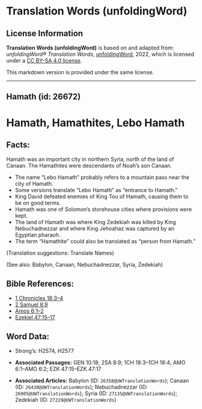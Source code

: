 # Translation Words (unfoldingWord)

## License Information

**Translation Words (unfoldingWord)** is based on and adapted from: _unfoldingWord® Translation Words_, [unfoldingWord](https://unfoldingword.org/utw), 2022, which is licensed under a [CC BY-SA 4.0 license](https://creativecommons.org/licenses/by-sa/4.0/legalcode.en).

This markdown version is provided under the same license.



--------------------------------

## Hamath (id: 26672)

Hamath, Hamathites, Lebo Hamath
===============================

Facts:
------

Hamath was an important city in northern Syria, north of the land of Canaan. The Hamathites were descendants of Noah’s son Canaan.

* The name “Lebo Hamath” probably refers to a mountain pass near the city of Hamath.
* Some versions translate “Lebo Hamath” as “entrance to Hamath.”
* King David defeated enemies of King Tou of Hamath, causing them to be on good terms.
* Hamath was one of Solomon’s storehouse cities where provisions were kept.
* The land of Hamath was where King Zedekiah was killed by King Nebuchadnezzar and where King Jehoahaz was captured by an Egyptian pharaoh.
* The term “Hamathite” could also be translated as “person from Hamath.”

(Translation suggestions: Translate Names)

(See also: Babylon, Canaan, Nebuchadnezzar, Syria, Zedekiah)

Bible References:
-----------------

* [1 Chronicles 18:3–4](https://ref.ly/1Chr18:3-1Chr18:4)
* [2 Samuel 8:9](https://ref.ly/2Sam8:9)
* [Amos 6:1–2](https://ref.ly/Amos6:1-Amos6:2)
* [Ezekiel 47:15–17](https://ref.ly/Ezek47:15-Ezek47:17)

Word Data:
----------

* Strong’s: H2574, H2577

* **Associated Passages:** GEN 10:18; 2SA 8:9; 1CH 18:3–1CH 18:4; AMO 6:1–AMO 6:2; EZK 47:15–EZK 47:17
* **Associated Articles:** Babylon (ID: `26358@UWTranslationWords`); Canaan (ID: `26430@UWTranslationWords`); Nebuchadnezzar (ID: `26905@UWTranslationWords`); Syria (ID: `27135@UWTranslationWords`); Zedekiah (ID: `27229@UWTranslationWords`)

